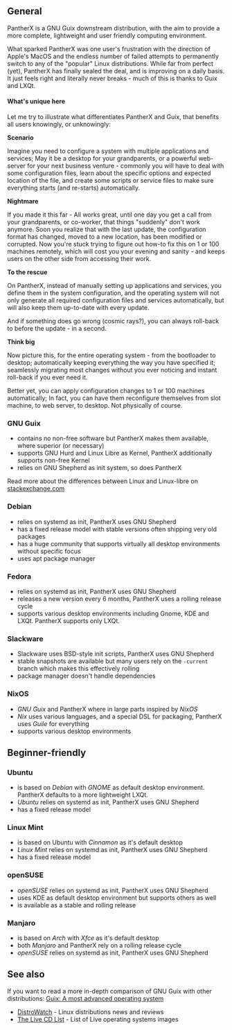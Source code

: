 ---
---

## General

PantherX is a GNU Guix downstream distribution, with the aim to provide a more complete, lightweight and user friendly computing environment.

What sparked PantherX was one user's frustration with the direction of Apple's MacOS and the endless number of failed attempts to permanently switch to any of the "popular" Linux distributions. While far from perfect (yet), PantherX has finally sealed the deal, and is improving on a daily basis. It just feels right and literally never breaks - much of this is thanks to Guix and LXQt.

#### What's unique here

Let me try to illustrate what differentiates PantherX and Guix, that benefits all users knowingly, or unknowingly:

**Scenario**

Imagine you need to configure a system with multiple applications and services; May it be a desktop for your grandparents, or a powerful web-server for your next business venture - commonly you will have to deal with some configuration files, learn about the specific options and expected location of the file, and create some scripts or service files to make sure everything starts (and re-starts) automatically.

**Nightmare**

If you made it this far - All works great, until one day you get a call from your grandparents, or co-worker, that things "suddenly" don't work anymore. Soon you realize that with the last update, the configuration format has changed, moved to a new location, has been modified or corrupted. Now you're stuck trying to figure out how-to fix this on 1 or 100 machines remotely, which will cost you your evening and sanity - and keeps users on the other side from accessing their work.

**To the rescue**

On PantherX, instead of manually setting up applications and services, you define them in the system configuration, and the operating system will not only generate all required configuration files and services automatically, but will also keep them up-to-date with every update.

And if something does go wrong (cosmic rays?), you can always roll-back to before the update - in a second.

**Think big**

Now picture this, for the entire operating system - from the bootloader to desktop; automatically keeping everything the way you have specified it; seamlessly migrating most changes without you ever noticing and instant roll-back if you ever need it. 

Better yet, you can apply configuration changes to 1 or 100 machines automatically; In fact, you can have them reconfigure themselves from slot machine, to web server, to desktop. Not physically of course.

### GNU Guix

- contains no non-free software but PantherX makes them available, where superior (or necessary)
- supports GNU Hurd and Linux Libre as Kernel, PantherX additionally supports non-free Kernel
- relies on GNU Shepherd as init system, so does PantherX

Read more about the differences between Linux and Linux-libre on [stackexchange.com](https://unix.stackexchange.com/a/288174)

### Debian

- relies on systemd as init, PantherX uses GNU Shepherd
- has a fixed release model with stable versions often shipping very old packages
- has a huge community that supports virtually all desktop environments without specific focus
- uses apt package manager

### Fedora

- relies on systemd as init, PantherX uses GNU Shepherd
- releases a new version every 6 months, PantherX uses a rolling release cycle
- supports various desktop environments including Gnome, KDE and LXQt. PantherX supports only LXQt.

### Slackware

- Slackware uses BSD-style init scripts, PantherX uses GNU Shepherd
- stable snapshots are available but many users rely on the `-current` branch which makes this effectively rolling
- package manager doesn't handle dependencies

### NixOS

- _GNU Guix_ and PantherX where in large parts inspired by _NixOS_
- _Nix_ uses various languages, and a special DSL for packaging, PantherX uses _Guile_ for everything
- supports various desktop environments

## Beginner-friendly

### Ubuntu

- is based on _Debian_ with _GNOME_ as default desktop environment. PantherX defaults to a more lightweight LXQt.
- _Ubuntu_ relies on systemd as init, PantherX uses GNU Shepherd
- has a fixed release model

### Linux Mint

- is based on Ubuntu with _Cinnamon_ as it's default desktop
- _Linux Mint_ relies on systemd as init, PantherX uses GNU Shepherd
- has a fixed release model

### openSUSE

- _openSUSE_ relies on systemd as init, PantherX uses GNU Shepherd
- uses KDE as default desktop environment but supports others as well
- is available as a stable and rolling release

### Manjaro

- is based on _Arch_ with _Xfce_ as it's default desktop
- both _Manjaro_ and PantherX rely on a rolling release cycle
- _openSUSE_ relies on systemd as init, PantherX uses GNU Shepherd

## See also

If you want to read a more in-depth comparison of GNU Guix with other distributions: [Guix: A most advanced operating system](https://ambrevar.xyz/guix-advance/)

- [DistroWatch](https://distrowatch.com/) - Linux distributions news and reviews
- [The Live CD List](https://livecdlist.com/) - List of Live operating systems images
